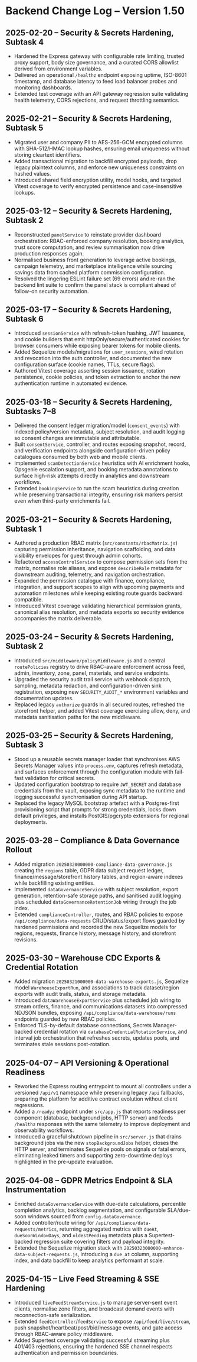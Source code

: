 # Backend Change Log – Version 1.50

## 2025-02-20 – Security & Secrets Hardening, Subtask 4
- Hardened the Express gateway with configurable rate limiting, trusted proxy support, body size governance, and a curated CORS allowlist derived from environment variables.
- Delivered an operational `/healthz` endpoint exposing uptime, ISO-8601 timestamp, and database latency to feed load balancer probes and monitoring dashboards.
- Extended test coverage with an API gateway regression suite validating health telemetry, CORS rejections, and request throttling semantics.

## 2025-02-21 – Security & Secrets Hardening, Subtask 5
- Migrated user and company PII to AES-256-GCM encrypted columns with SHA-512/HMAC lookup hashes, ensuring email uniqueness without storing cleartext identifiers.
- Added transactional migration to backfill encrypted payloads, drop legacy plaintext columns, and enforce new uniqueness constraints on hashed values.
- Introduced shared field encryption utility, model hooks, and targeted Vitest coverage to verify encrypted persistence and case-insensitive lookups.

## 2025-03-12 – Security & Secrets Hardening, Subtask 2
- Reconstructed `panelService` to reinstate provider dashboard orchestration: RBAC-enforced company resolution, booking analytics, trust score computation, and review summarisation now drive production responses again.
- Normalised business front generation to leverage active bookings, campaign telemetry, and marketplace intelligence while sourcing savings data from cached platform commission configuration.
- Resolved the lingering ESLint failure set (69 errors) and re-ran the backend lint suite to confirm the panel stack is compliant ahead of follow-on security automation.

## 2025-03-17 – Security & Secrets Hardening, Subtask 6
- Introduced `sessionService` with refresh-token hashing, JWT issuance, and cookie builders that emit httpOnly/secure/authenticated cookies for browser consumers while exposing bearer tokens for mobile clients.
- Added Sequelize models/migrations for `user_sessions`, wired rotation and revocation into the auth controller, and documented the new configuration surface (cookie names, TTLs, secure flags).
- Authored Vitest coverage asserting session issuance, rotation persistence, cookie policies, and token extraction to anchor the new authentication runtime in automated evidence.

## 2025-03-18 – Security & Secrets Hardening, Subtasks 7–8
- Delivered the consent ledger migration/model (`consent_events`) with indexed policy/version metadata, subject resolution, and audit logging so consent changes are immutable and attributable.
- Built `consentService`, controller, and routes exposing snapshot, record, and verification endpoints alongside configuration-driven policy catalogues consumed by both web and mobile clients.
- Implemented `scamDetectionService` heuristics with AI enrichment hooks, Opsgenie escalation support, and booking metadata annotations to surface high-risk attempts directly in analytics and downstream workflows.
- Extended `bookingService` to run the scam heuristics during creation while preserving transactional integrity, ensuring risk markers persist even when third-party enrichments fail.

## 2025-03-21 – Security & Secrets Hardening, Subtask 1
- Authored a production RBAC matrix (`src/constants/rbacMatrix.js`) capturing permission inheritance, navigation scaffolding, and data visibility envelopes for guest through admin cohorts.
- Refactored `accessControlService` to compose permission sets from the matrix, normalise role aliases, and expose `describeRole` metadata for downstream auditing, telemetry, and navigation orchestration.
- Expanded the permission catalogue with finance, compliance, integration, and support scopes to align with upcoming payments and automation milestones while keeping existing route guards backward compatible.
- Introduced Vitest coverage validating hierarchical permission grants, canonical alias resolution, and metadata exports so security evidence accompanies the matrix deliverable.

## 2025-03-24 – Security & Secrets Hardening, Subtask 2
- Introduced `src/middleware/policyMiddleware.js` and a central `routePolicies` registry to drive RBAC-aware enforcement across feed, admin, inventory, zone, panel, materials, and service endpoints.
- Upgraded the security audit trail service with webhook dispatch, sampling, metadata redaction, and configuration-driven sink registration, exposing new `SECURITY_AUDIT_*` environment variables and documentation updates.
- Replaced legacy `authorize` guards in all secured routes, refreshed the storefront helper, and added Vitest coverage exercising allow, deny, and metadata sanitisation paths for the new middleware.

## 2025-03-25 – Security & Secrets Hardening, Subtask 3
- Stood up a reusable secrets manager loader that synchronises AWS Secrets Manager values into `process.env`, captures refresh metadata, and surfaces enforcement through the configuration module with fail-fast validation for critical secrets.
- Updated configuration bootstrap to require `JWT_SECRET` and database credentials from the vault, exposing sync metadata to the runtime and logging successful synchronisation during API startup.
- Replaced the legacy MySQL bootstrap artefact with a Postgres-first provisioning script that prompts for strong credentials, locks down default privileges, and installs PostGIS/pgcrypto extensions for regional deployments.

## 2025-03-28 – Compliance & Data Governance Rollout
- Added migration `20250320000000-compliance-data-governance.js` creating the `regions` table, GDPR data subject request ledger, finance/message/storefront history tables, and region-aware indexes while backfilling existing entities.
- Implemented `dataGovernanceService` with subject resolution, export generation, retention-safe storage paths, and sanitised audit logging plus scheduled `dataGovernanceRetentionJob` wiring through the job index.
- Extended `complianceController`, routes, and RBAC policies to expose `/api/compliance/data-requests` CRUD/status/export flows guarded by hardened permissions and recorded the new Sequelize models for regions, requests, finance history, message history, and storefront revisions.

## 2025-03-30 – Warehouse CDC Exports & Credential Rotation
- Added migration `20250321000000-data-warehouse-exports.js`, Sequelize model `WarehouseExportRun`, and associations to track dataset/region exports with audit trails, status, and storage metadata.
- Introduced `dataWarehouseExportService` plus scheduled job wiring to stream orders, finance, and communications datasets into compressed NDJSON bundles, exposing `/api/compliance/data-warehouse/runs` endpoints guarded by new RBAC policies.
- Enforced TLS-by-default database connections, Secrets Manager-backed credential rotation via `databaseCredentialRotationService`, and interval job orchestration that refreshes secrets, updates pools, and terminates stale sessions post-rotation.

## 2025-04-07 – API Versioning & Operational Readiness
- Reworked the Express routing entrypoint to mount all controllers under a versioned `/api/v1` namespace while preserving legacy `/api` fallbacks, preparing the platform for additive contract evolution without client regressions.
- Added a `/readyz` endpoint under `src/app.js` that reports readiness per component (database, background jobs, HTTP server) and feeds `/healthz` responses with the same telemetry to improve deployment and observability workflows.
- Introduced a graceful shutdown pipeline in `src/server.js` that drains background jobs via the new `stopBackgroundJobs` helper, closes the HTTP server, and terminates Sequelize pools on signals or fatal errors, eliminating leaked timers and supporting zero-downtime deploys highlighted in the pre-update evaluation.

## 2025-04-08 – GDPR Metrics Endpoint & SLA Instrumentation
- Enriched `dataGovernanceService` with due-date calculations, percentile completion analytics, backlog segmentation, and configurable SLA/due-soon windows sourced from `config.dataGovernance`.
- Added controller/route wiring for `/api/compliance/data-requests/metrics`, returning aggregated metrics with `dueAt`, `dueSoonWindowDays`, and `oldestPending` metadata plus a Supertest-backed regression suite covering filters and payload integrity.
- Extended the Sequelize migration stack with `20250323000000-enhance-data-subject-requests.js`, introducing a `due_at` column, supporting index, and data backfill to keep analytics performant at scale.

## 2025-04-15 – Live Feed Streaming & SSE Hardening
- Introduced `liveFeedStreamService.js` to manage server-sent event clients, normalise zone filters, and broadcast demand events with reconnection-safe serialization.
- Extended `feedController`/`feedService` to expose `/api/feed/live/stream`, push snapshot/heartbeat/post/bid/message events, and gate access through RBAC-aware policy middleware.
- Added Supertest coverage validating successful streaming plus 401/403 rejections, ensuring the hardened SSE channel respects authentication and permission boundaries.
